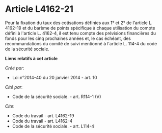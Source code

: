 # Article L4162-21

Pour la fixation du taux des cotisations définies aux 1° et 2° de l'article L. 4162-19 et du barème de points spécifique à
chaque utilisation du compte défini à l'article L. 4162-4, il est tenu compte des prévisions financières du fonds pour les
cinq prochaines années et, le cas échéant, des recommandations du comité de suivi mentionné à l'article L. 114-4 du code de
la sécurité sociale.

**Liens relatifs à cet article**

_Créé par_:

  - Loi n°2014-40 du 20 janvier 2014 - art. 10

_Cité par_:

  - Code de la sécurité sociale. - art. R114-1 (V)

_Cite_:

  - Code du travail - art. L4162-19
  - Code du travail - art. L4162-4
  - Code de la sécurité sociale. - art. L114-4
